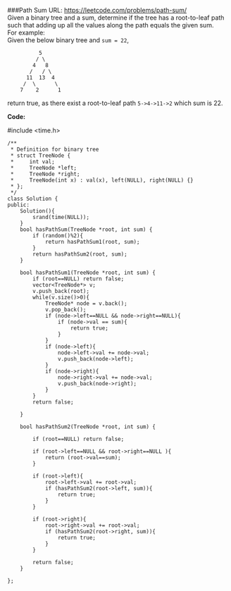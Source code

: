 ###Path Sum
URL: https://leetcode.com/problems/path-sum/</br>
Given a binary tree and a sum, determine if the tree has a root-to-leaf path such that adding up all the values along the path equals the given sum.</br>
For example:</br>
Given the below binary tree and `sum = 22`,

              5
             / \
            4   8
           /   / \
          11  13  4
         /  \      \
        7    2      1

return true, as there exist a root-to-leaf path `5->4->11->2` which sum is 22.

__Code:__

#include <time.h>

	/**
	 * Definition for binary tree
	 * struct TreeNode {
	 *     int val;
	 *     TreeNode *left;
	 *     TreeNode *right;
	 *     TreeNode(int x) : val(x), left(NULL), right(NULL) {}
	 * };
	 */
	class Solution {
	public:
	    Solution(){
	        srand(time(NULL));
	    }
	    bool hasPathSum(TreeNode *root, int sum) {
	        if (random()%2){
	            return hasPathSum1(root, sum);    
	        }
	        return hasPathSum2(root, sum);
	    }
	    
	    bool hasPathSum1(TreeNode *root, int sum) {
	        if (root==NULL) return false;
	        vector<TreeNode*> v;
	        v.push_back(root);
	        while(v.size()>0){
	            TreeNode* node = v.back();
	            v.pop_back();
	            if (node->left==NULL && node->right==NULL){
	                if (node->val == sum){
	                    return true;
	                }
	            }
	            if (node->left){
	                node->left->val += node->val;
	                v.push_back(node->left);
	            }
	            if (node->right){
	                node->right->val += node->val;
	                v.push_back(node->right);
	            }
	        }
	        return false;
	        
	    }
	    
	    bool hasPathSum2(TreeNode *root, int sum) {
	        
	        if (root==NULL) return false;
	        
	        if (root->left==NULL && root->right==NULL ){
	            return (root->val==sum);
	        }
	        
	        if (root->left){
	            root->left->val += root->val;
	            if (hasPathSum2(root->left, sum)){
	                return true;
	            }
	        }
	        
	        if (root->right){
	            root->right->val += root->val;
	            if (hasPathSum2(root->right, sum)){
	                return true;
	            }
	        }
	        
	        return false;
	    }

	};